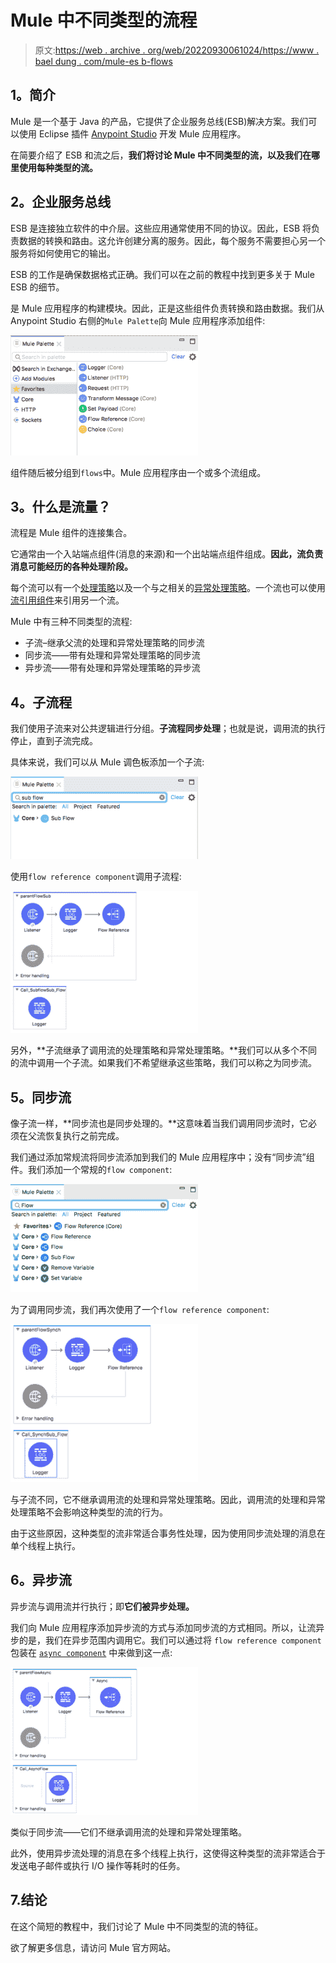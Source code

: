 # Mule 中不同类型的流程

> 原文:[https://web . archive . org/web/20220930061024/https://www . bael dung . com/mule-es b-flows](https://web.archive.org/web/20220930061024/https://www.baeldung.com/mule-esb-flows)

## **1。简介**

Mule 是一个基于 Java 的产品，它提供了企业服务总线(ESB)解决方案。我们可以使用 Eclipse 插件 [Anypoint Studio](https://web.archive.org/web/20220616162341/https://www.mulesoft.com/platform/studio) 开发 Mule 应用程序。

在简要介绍了 ESB 和流之后，**我们将讨论 Mule 中不同类型的流，以及我们在哪里使用每种类型的流。**

## **2。企业服务总线**

ESB 是连接独立软件的中介层。这些应用通常使用不同的协议。因此，ESB 将负责数据的转换和路由。这允许创建分离的服务。因此，每个服务不需要担心另一个服务将如何使用它的输出。

ESB 的工作是确保数据格式正确。我们可以在之前的教程中找到更多关于 Mule ESB 的细节。

是 Mule 应用程序的构建模块。因此，正是这些组件负责转换和路由数据。我们从 Anypoint Studio 右侧的`Mule Palette`向 Mule 应用程序添加组件:

[![m1](img/bd2c7d98d5531e3f79f7099b5f31779d.png)](/web/20220616162341/https://www.baeldung.com/wp-content/uploads/2018/08/m1.png)

组件随后被分组到`flows`中。Mule 应用程序由一个或多个流组成。

## **3。什么是流量？**

流程是 Mule 组件的连接集合。

它通常由一个入站端点组件(消息的来源)和一个出站端点组件组成。**因此，流负责消息可能经历的各种处理阶段。**

每个流可以有一个[处理策略](https://web.archive.org/web/20220616162341/https://docs.mulesoft.com/mule-user-guide/v/3.5/flow-processing-strategies)以及一个与之相关的[异常处理策略](https://web.archive.org/web/20220616162341/https://docs.mulesoft.com/mule-user-guide/v/3.5/catch-exception-strategy)。一个流也可以使用[流引用组件](https://web.archive.org/web/20220616162341/https://docs.mulesoft.com/mule-user-guide/v/3.9/flow-reference-component-reference)来引用另一个流。

Mule 中有三种不同类型的流程:

*   子流–继承父流的处理和异常处理策略的同步流
*   同步流——带有处理和异常处理策略的同步流
*   异步流——带有处理和异常处理策略的异步流

## **4。子流程**

我们使用子流来对公共逻辑进行分组。**子流程同步处理**；也就是说，调用流的执行停止，直到子流完成。

具体来说，我们可以从 Mule 调色板添加一个子流:

[![m2](img/205d24bece7e1fd280b928e35ce5581c.png)](/web/20220616162341/https://www.baeldung.com/wp-content/uploads/2018/08/m2.png)

使用`flow reference component`调用子流程:

[![m3](img/dcdfa428f3e7e1fcae0f77062208e5d1.png)](/web/20220616162341/https://www.baeldung.com/wp-content/uploads/2018/08/m3.png)

另外，**子流继承了调用流的处理策略和异常处理策略。**我们可以从多个不同的流中调用一个子流。如果我们不希望继承这些策略，我们可以称之为同步流。

## **5。同步流**

像子流一样，**同步流也是同步处理的。**这意味着当我们调用同步流时，它必须在父流恢复执行之前完成。

我们通过添加常规流将同步流添加到我们的 Mule 应用程序中；没有“同步流”组件。我们添加一个常规的`flow component`:

[![m4](img/7076bdd0e6abde28e273e1e348960e56.png)](/web/20220616162341/https://www.baeldung.com/wp-content/uploads/2018/08/m4.png)

为了调用同步流，我们再次使用了一个`flow reference component`:

[![m5](img/96aa8701d427906f6aef9b429b5438c9.png)](/web/20220616162341/https://www.baeldung.com/wp-content/uploads/2018/08/m5.png)

与子流不同，它不继承调用流的处理和异常处理策略。因此，调用流的处理和异常处理策略不会影响这种类型的流的行为。

由于这些原因，这种类型的流非常适合事务性处理，因为使用同步流处理的消息在单个线程上执行。

## **6。异步流**

异步流与调用流并行执行；即**它们被异步处理。**

我们向 Mule 应用程序添加异步流的方式与添加同步流的方式相同。所以，让流异步的是，我们在异步范围内调用它。我们可以通过将 `flow reference component`包装在 [`async component`](https://web.archive.org/web/20220616162341/https://docs.mulesoft.com/mule-user-guide/v/3.6/async-scope-reference) 中来做到这一点:

[![m6](img/48222b92e83240bcc0500b105fbf66c0.png)](/web/20220616162341/https://www.baeldung.com/wp-content/uploads/2018/08/m6.png)

类似于同步流——它们不继承调用流的处理和异常处理策略。

此外，使用异步流处理的消息在多个线程上执行，这使得这种类型的流非常适合于发送电子邮件或执行 I/O 操作等耗时的任务。

## 7.结论

在这个简短的教程中，我们讨论了 Mule 中不同类型的流的特征。

欲了解更多信息，请访问 Mule 官方网站。